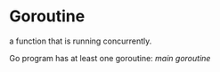 # Goroutine

a function that is running concurrently.

Go program has at least one goroutine: _main goroutine_
